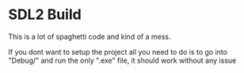 # SDL2 Build
This is a lot of spaghetti code and kind of a mess.

If you dont want to setup the project all you need to do is to go into "Debug/" and run the only ".exe" file, it should work without any issue
